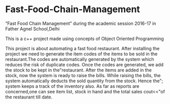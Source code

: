 # Fast-Food-Chain-Management
“Fast Food Chain Management”  during the academic session 2016-17 in Father Agnel School,Delhi


This is a c++ project made using concepts of Object Oriented Programming


This project is about automating a fast food restaurant. 
	After installing the project we need to generate the item codes of the items to be sold in the restaurant.The codes are automatically 
  generated  by the system which reduces the risk of duplicate codes.
	Once the codes are generated,  we add the stock to be  kept in the"restaurant. After the items are added in the stock, now the system
	is ready to raise the bills. While  raising the bills,  the system automatically deducts the sold quantity from the stock.  Hence the";
	system keeps a track of the inventory also. 
  As far as reports are concerned,one can see item list, stock in hand and the total sales
	cout<<"of the restaurant till date. 



